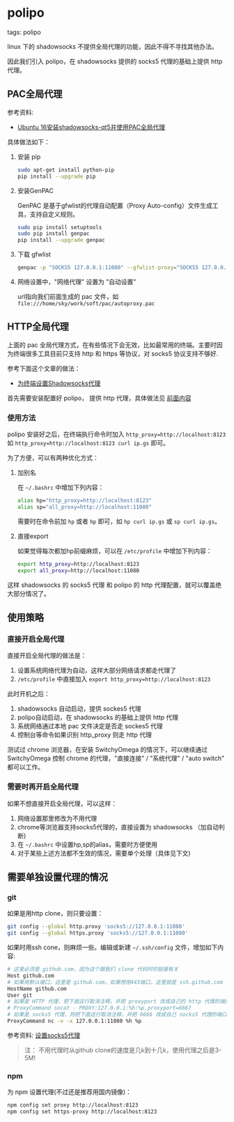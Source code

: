 # polipo

tags: polipo

linux 下的 shadowsocks 不提供全局代理的功能，因此不得不寻找其他办法。

因此我们引入 polipo，在 shadowsocks 提供的 socks5 代理的基础上提供 http 代理。

## PAC全局代理

参考资料:

- [Ubuntu 16安装shadowsocks-qt5并使用PAC全局代理](https://www.litcc.com/2016/12/29/Ubuntu16-shadowsocks-pac/)

具体做法如下：

1. 安装 pip

	```bash
	sudo apt-get install python-pip
	pip install --upgrade pip
	```

2. 安装GenPAC

	GenPAC 是基于gfwlist的代理自动配置（Proxy Auto-config）文件生成工具，支持自定义规则。

	```bash
	sudo pip install setuptools
	sudo pip install genpac
	pip install --upgrade genpac
	```

3. 下载 gfwlist

	```bash
	genpac -p "SOCKS5 127.0.0.1:11080" --gfwlist-proxy="SOCKS5 127.0.0.1:11080" --gfwlist-url=https://raw.githubusercontent.com/gfwlist/gfwlist/master/gfwlist.txt --output="/home/sky/work/soft/pac/autoproxy.pac"
    ```

4. 网络设置中，"网络代理" 设置为 "自动设置"

	url指向我们前面生成的 pac 文件，如 `file:///home/sky/work/soft/pac/autoproxy.pac`

## HTTP全局代理

上面的 pac 全局代理方式，在有些情况下会无效，比如最常用的终端。主要时因为终端很多工具目前只支持 http 和 https 等协议，对 socks5 协议支持不够好.

参考下面这个文章的做法：

- [为终端设置Shadowsocks代理](http://droidyue.com/blog/2016/04/04/set-shadowsocks-proxy-for-terminal/)

首先需要安装配置好 polipo， 提供 http 代理，具体做法见 [前面内容](polipo.md)

### 使用方法

polipo 安装好之后，在终端执行命令时加入 `http_proxy=http://localhost:8123` 如 `http_proxy=http://localhost:8123 curl ip.gs` 即可。

为了方便，可以有两种优化方式：

1. 加别名

	在 `~/.bashrc` 中增加下列内容：

	```bash
    alias hp="http_proxy=http://localhost:8123"
    alias sp="all_proxy=http://localhost:11080"
    ```

	需要时在命令前加 `hp` 或者 `hp` 即可，如 `hp curl ip.gs` 或 `sp curl ip.gs`。

2. 直接export

	如果觉得每次都加hp前缀麻烦，可以在 `/etc/profile` 中增加下列内容：

	```bash
    export http_proxy=http://localhost:8123
    export all_proxy=http://localhost:11080
    ```

这样 shadowsocks 的 socks5 代理 和 polipo 的 http 代理配置，就可以覆盖绝大部分情况了。

## 使用策略

### 直接开启全局代理

直接开启全局代理的做法是：

1. 设置系统网络代理为自动，这样大部分网络请求都走代理了
2. `/etc/profile` 中直接加入 `export http_proxy=http://localhost:8123`

此时开机之后：

1. shadowsocks 自动启动，提供 sockes5 代理
2. polipo自动启动，在 shadowsocks 的基础上提供 http 代理
3. 系统网络通过本地 pac 文件决定是否走 sockes5 代理
4. 控制台等命令如果识别 http_proxy 则走 http 代理

测试过 chrome 浏览器，在安装 SwitchyOmega 的情况下，可以继续通过 SwitchyOmega 控制 chrome 的代理，"直接连接" / "系统代理" / "auto switch" 都可以工作。

### 需要时再开启全局代理

如果不想直接开启全局代理，可以这样：

1. 网络设置那里修改为不用代理
2. chrome等浏览器支持socks5代理的，直接设置为 shadowsocks （加自动判断)
3. 在 `~/.bashrc` 中设置hp,sp的alias，需要时方便使用
4. 对于某些上述方法都不生效的情况，需要单个处理（具体见下文)

## 需要单独设置代理的情况

### git

如果是用http clone，则只要设置：

```bash
git config --global http.proxy 'socks5://127.0.0.1:11080'
git config --global https.proxy 'socks5://127.0.0.1:11080'
```

如果时用ssh cone，则麻烦一些。编辑或新建 `~/.ssh/config` 文件，增加如下内容:

```bash
# 这里必须是 github.com，因为这个跟我们 clone 代码时的链接有关
Host github.com
# 如果用默认端口，这里是 github.com，如果想用443端口，这里就是 ssh.github.com 详见 https://help.github.com/articles/using-ssh-over-the-https-port/
HostName github.com
User git
# 如果是 HTTP 代理，把下面这行取消注释，并把 proxyport 改成自己的 http 代理的端口
# ProxyCommand socat - PROXY:127.0.0.1:%h:%p,proxyport=6667
# 如果是 socks5 代理，则把下面这行取消注释，并把 6666 改成自己 socks5 代理的端口
ProxyCommand nc -v -x 127.0.0.1:11080 %h %p
```

参考资料: [设置socks5代理](http://www.jianshu.com/p/ff4093ed893f)

> 注： 不用代理时从github clone的速度是几k到十几k，使用代理之后是3-5M!

### npm

为 npm 设置代理(不过还是推荐用国内镜像)：

```bash
npm config set proxy http://localhost:8123
npm config set https-proxy http://localhost:8123
```
